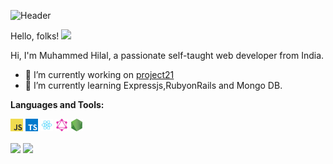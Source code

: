 ![Header](https://raw.githubusercontent.com/hilalsidhic/hilalsidhic/main/Fotoram.io.jpg "Header")

Hello, folks! <img src="https://raw.githubusercontent.com/MartinHeinz/MartinHeinz/master/wave.gif" width="30px">

 Hi, I'm Muhammed Hilal, a passionate self-taught web developer from India.
 
 - 🔭 I’m currently working on [project21](https://github.com/hilalsidhic/Hotelmanagement12062021)
 - 🌱 I’m currently learning Expressjs,RubyonRails and Mongo DB.


 **Languages and Tools:**  

<code><img height="20" src="https://raw.githubusercontent.com/github/explore/80688e429a7d4ef2fca1e82350fe8e3517d3494d/topics/javascript/javascript.png"></code>
<code><img height="20" src="https://raw.githubusercontent.com/github/explore/80688e429a7d4ef2fca1e82350fe8e3517d3494d/topics/typescript/typescript.png"></code>
<code><img height="20" src="https://raw.githubusercontent.com/github/explore/80688e429a7d4ef2fca1e82350fe8e3517d3494d/topics/react/react.png"></code>
<code><img height="20" src="https://raw.githubusercontent.com/github/explore/5c058a388828bb5fde0bcafd4bc867b5bb3f26f3/topics/graphql/graphql.png"></code>
<code><img height="20" src="https://raw.githubusercontent.com/github/explore/80688e429a7d4ef2fca1e82350fe8e3517d3494d/topics/nodejs/nodejs.png"></code>   


<img align="center" src="https://github-readme-stats.vercel.app/api/top-langs?username=hilalsidhic&&layout=compact" />




<img align="center" src="https://github-readme-stats.vercel.app/api/?username=hilalsidhic&theme=gradient" />

<!--
**hilalsidhic/hilalsidhic** is a ✨ _special_ ✨ repository because its `README.md` (this file) appears on your GitHub profile.

Here are some ideas to get you started:

- 🔭 I’m currently working on ...
- 🌱 I’m currently learning ...
- 👯 I’m looking to collaborate on ...
- 🤔 I’m looking for help with ...
- 💬 Ask me about ...
- 📫 How to reach me: ...
- 😄 Pronouns: ...
- ⚡ Fun fact: ...
-->
